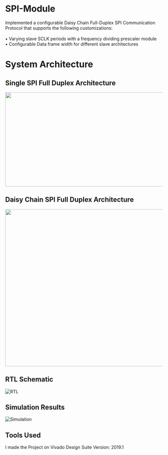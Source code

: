 # SPI-Module
Implemented a configurable Daisy Chain Full-Duplex SPI Communication Protocol that supports the following customizations: <br/><br/>
• Varying slave SCLK periods with a frequency dividing prescaler module<br/>
• Configurable Data frame width for different slave architectures

# System Architecture
## Single SPI Full Duplex Architecture
<img src="https://i.imgur.com/atLP6kU.png" width = 750 height = 300>

## Daisy Chain SPI Full Duplex Architecture
<img src="https://i.imgur.com/FpJ7MGE.png" width = 700 height = 500>

## RTL Schematic
![RTL](https://i.imgur.com/Sld5i1k.png)

## Simulation Results
![Simulation](https://i.imgur.com/pdH9GGQ.png)

## Tools Used
I made the Project on Vivado Design Suite Version: 2019.1

